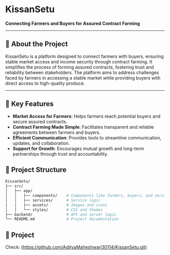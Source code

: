 # KissanSetu  
**Connecting Farmers and Buyers for Assured Contract Farming**  

---

## 🚀 About the Project  
KissanSetu is a platform designed to connect farmers with buyers, ensuring stable market access and income security through contract farming. It simplifies the process of forming assured contracts, fostering trust and reliability between stakeholders. The platform aims to address challenges faced by farmers in accessing a stable market while providing buyers with direct access to high-quality produce.

---

## 🌟 Key Features  
- **Market Access for Farmers**: Helps farmers reach potential buyers and secure assured contracts.
- **Contract Farming Made Simple**: Facilitates transparent and reliable agreements between farmers and buyers.
- **Efficient Communication**: Provides tools to streamline communication, updates, and collaboration.
- **Support for Growth**: Encourages mutual growth and long-term partnerships through trust and accountability.



## 📂 Project Structure  
```bash  
KissanSetu/  
├── src/  
│   ├── app/  
│   │   ├── components/    # Components like farmers, buyers, and services  
│   │   ├── services/      # Service logic  
│   │   ├── assets/        # Images and icons  
│   │   └── styles/        # CSS and themes  
├── backend/               # API and server logic  
└── README.md              # Project documentation  
```
## 🔗 Project   
Check: [(https://github.com/AdityaMaheshwari30114/KissanSetu.git)](https://adityamaheshwari30114.github.io/KissanSetu/)
